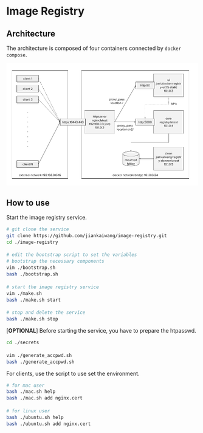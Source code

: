 # Image Registry

## Architecture

The architecture is composed of four containers connected by `docker compose`.

![](./data/image-registry.png)

## How to use

Start the image registry service.

```sh
# git clone the service
git clone https://github.com/jiankaiwang/image-registry.git
cd ./image-registry

# edit the bootstrap script to set the variables
# bootstrap the necessary components
vim ./bootstrap.sh
bash ./bootstrap.sh

# start the image registry service
vim ./make.sh
bash ./make.sh start

# stop and delete the service
bash ./make.sh stop
```

[**OPTIONAL**] Before starting the service, you have to prepare the htpasswd.

```sh
cd ./secrets

vim ./generate_accpwd.sh
bash ./generate_accpwd.sh
```

For clients, use the script to use set the environment.

```sh
# for mac user
bash ./mac.sh help
bash ./mac.sh add nginx.cert

# for linux user
bash ./ubuntu.sh help
bash ./ubuntu.sh add nginx.cert
```